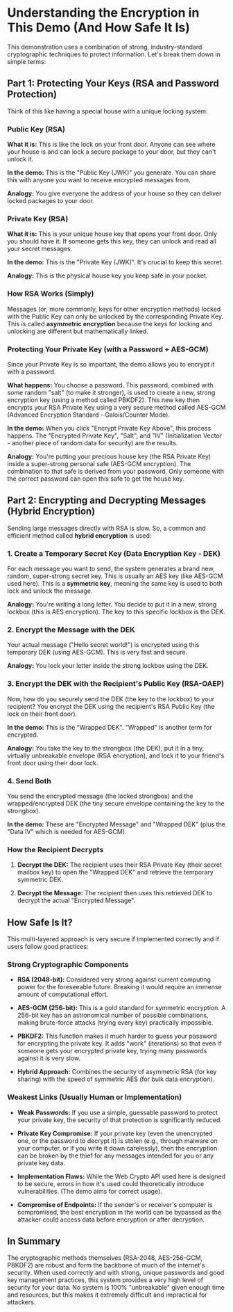 # Understanding the Encryption in This Demo (And How Safe It Is)

This demonstration uses a combination of strong, industry-standard cryptographic techniques to protect information. Let's break them down in simple terms:

## Part 1: Protecting Your Keys (RSA and Password Protection)

Think of this like having a special house with a unique locking system:

### Public Key (RSA)

**What it is:** This is like the lock on your front door. Anyone can see where your house is and can lock a secure package to your door, but they can't unlock it.

**In the demo:** This is the "Public Key (JWK)" you generate. You can share this with anyone you want to receive encrypted messages from.

**Analogy:** You give everyone the address of your house so they can deliver locked packages to your door.

### Private Key (RSA)

**What it is:** This is your unique house key that opens your front door. Only you should have it. If someone gets this key, they can unlock and read all your secret messages.

**In the demo:** This is the "Private Key (JWK)". It's crucial to keep this secret.

**Analogy:** This is the physical house key you keep safe in your pocket.

### How RSA Works (Simply)

Messages (or, more commonly, keys for other encryption methods) locked with the Public Key can only be unlocked by the corresponding Private Key. This is called **asymmetric encryption** because the keys for locking and unlocking are different but mathematically linked.

### Protecting Your Private Key (with a Password + AES-GCM)

Since your Private Key is so important, the demo allows you to encrypt it with a password.

**What happens:** You choose a password. This password, combined with some random "salt" (to make it stronger), is used to create a new, strong encryption key (using a method called PBKDF2). This new key then encrypts your RSA Private Key using a very secure method called AES-GCM (Advanced Encryption Standard - Galois/Counter Mode).

**In the demo:** When you click "Encrypt Private Key Above", this process happens. The "Encrypted Private Key", "Salt", and "IV" (Initialization Vector - another piece of random data for security) are the results.

**Analogy:** You're putting your precious house key (the RSA Private Key) inside a super-strong personal safe (AES-GCM encryption). The combination to that safe is derived from your password. Only someone with the correct password can open this safe to get the house key.

## Part 2: Encrypting and Decrypting Messages (Hybrid Encryption)

Sending large messages directly with RSA is slow. So, a common and efficient method called **hybrid encryption** is used:

### 1. Create a Temporary Secret Key (Data Encryption Key - DEK)

For each message you want to send, the system generates a brand new, random, super-strong secret key. This is usually an AES key (like AES-GCM used here). This is a **symmetric key**, meaning the same key is used to both lock and unlock the message.

**Analogy:** You're writing a long letter. You decide to put it in a new, strong lockbox (this is AES encryption). The key to this specific lockbox is the DEK.

### 2. Encrypt the Message with the DEK

Your actual message ("Hello secret world!") is encrypted using this temporary DEK (using AES-GCM). This is very fast and secure.

**Analogy:** You lock your letter inside the strong lockbox using the DEK.

### 3. Encrypt the DEK with the Recipient's Public Key (RSA-OAEP)

Now, how do you securely send the DEK (the key to the lockbox) to your recipient? You encrypt the DEK using the recipient's RSA Public Key (the lock on their front door).

**In the demo:** This is the "Wrapped DEK". "Wrapped" is another term for encrypted.

**Analogy:** You take the key to the strongbox (the DEK), put it in a tiny, virtually unbreakable envelope (RSA encryption), and lock it to your friend's front door using their door lock.

### 4. Send Both

You send the encrypted message (the locked strongbox) and the wrapped/encrypted DEK (the tiny secure envelope containing the key to the strongbox).

**In the demo:** These are "Encrypted Message" and "Wrapped DEK" (plus the "Data IV" which is needed for AES-GCM).

### How the Recipient Decrypts

1. **Decrypt the DEK:** The recipient uses their RSA Private Key (their secret mailbox key) to open the "Wrapped DEK" and retrieve the temporary symmetric DEK.

2. **Decrypt the Message:** The recipient then uses this retrieved DEK to decrypt the actual "Encrypted Message".

## How Safe Is It?

This multi-layered approach is very secure if implemented correctly and if users follow good practices:

### Strong Cryptographic Components

- **RSA (2048-bit):** Considered very strong against current computing power for the foreseeable future. Breaking it would require an immense amount of computational effort.

- **AES-GCM (256-bit):** This is a gold standard for symmetric encryption. A 256-bit key has an astronomical number of possible combinations, making brute-force attacks (trying every key) practically impossible.

- **PBKDF2:** This function makes it much harder to guess your password for encrypting the private key. It adds "work" (iterations) so that even if someone gets your encrypted private key, trying many passwords against it is very slow.

- **Hybrid Approach:** Combines the security of asymmetric RSA (for key sharing) with the speed of symmetric AES (for bulk data encryption).

### Weakest Links (Usually Human or Implementation)

- **Weak Passwords:** If you use a simple, guessable password to protect your private key, the security of that protection is significantly reduced.

- **Private Key Compromise:** If your private key (even the unencrypted one, or the password to decrypt it) is stolen (e.g., through malware on your computer, or if you write it down carelessly), then the encryption can be broken by the thief for any messages intended for you or any private key data.

- **Implementation Flaws:** While the Web Crypto API used here is designed to be secure, errors in how it's used could theoretically introduce vulnerabilities. (The demo aims for correct usage).

- **Compromise of Endpoints:** If the sender's or receiver's computer is compromised, the best encryption in the world can be bypassed as the attacker could access data before encryption or after decryption.

## In Summary

The cryptographic methods themselves (RSA-2048, AES-256-GCM, PBKDF2) are robust and form the backbone of much of the internet's security. When used correctly and with strong, unique passwords and good key management practices, this system provides a very high level of security for your data. No system is 100% "unbreakable" given enough time and resources, but this makes it extremely difficult and impractical for attackers.